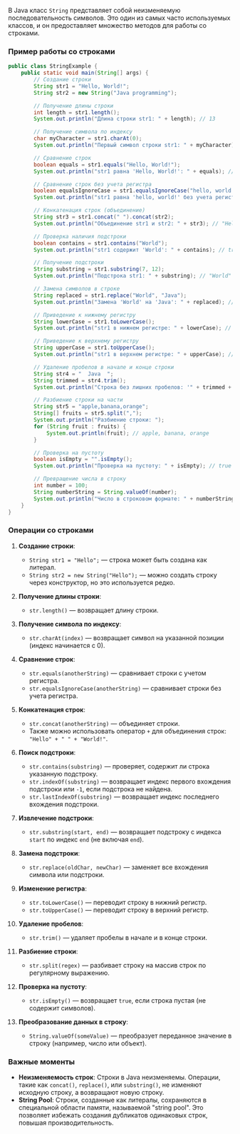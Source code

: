 В Java класс `String` представляет собой неизменяемую последовательность символов. Это один из самых часто используемых классов, и он предоставляет множество методов для работы со строками.

### Пример работы со строками

```java
public class StringExample {
    public static void main(String[] args) {
        // Создание строки
        String str1 = "Hello, World!";
        String str2 = new String("Java programming");

        // Получение длины строки
        int length = str1.length();
        System.out.println("Длина строки str1: " + length); // 13

        // Получение символа по индексу
        char myCharacter = str1.charAt(0);
        System.out.println("Первый символ строки str1: " + myCharacter); // 'H'

        // Сравнение строк
        boolean equals = str1.equals("Hello, World!");
        System.out.println("str1 равна 'Hello, World!': " + equals); // true

        // Сравнение строк без учета регистра
        boolean equalsIgnoreCase = str1.equalsIgnoreCase("hello, world!");
        System.out.println("str1 равна 'hello, world!' без учета регистра: " + equalsIgnoreCase); // true

        // Конкатенация строк (объединение)
        String str3 = str1.concat(" ").concat(str2);
        System.out.println("Объединение str1 и str2: " + str3); // "Hello, World! Java programming"

        // Проверка наличия подстроки
        boolean contains = str1.contains("World");
        System.out.println("str1 содержит 'World': " + contains); // true

        // Получение подстроки
        String substring = str1.substring(7, 12);
        System.out.println("Подстрока str1: " + substring); // "World"

        // Замена символов в строке
        String replaced = str1.replace("World", "Java");
        System.out.println("Замена 'World' на 'Java': " + replaced); // "Hello, Java!"

        // Приведение к нижнему регистру
        String lowerCase = str1.toLowerCase();
        System.out.println("str1 в нижнем регистре: " + lowerCase); // "hello, world!"

        // Приведение к верхнему регистру
        String upperCase = str1.toUpperCase();
        System.out.println("str1 в верхнем регистре: " + upperCase); // "HELLO, WORLD!"

        // Удаление пробелов в начале и конце строки
        String str4 = "  Java  ";
        String trimmed = str4.trim();
        System.out.println("Строка без лишних пробелов: '" + trimmed + "'"); // "Java"

        // Разбиение строки на части
        String str5 = "apple,banana,orange";
        String[] fruits = str5.split(",");
        System.out.println("Разбиение строки: ");
        for (String fruit : fruits) {
            System.out.println(fruit); // apple, banana, orange
        }

        // Проверка на пустоту
        boolean isEmpty = "".isEmpty();
        System.out.println("Проверка на пустоту: " + isEmpty); // true

        // Превращение числа в строку
        int number = 100;
        String numberString = String.valueOf(number);
        System.out.println("Число в строковом формате: " + numberString); // "100"
    }
}
```

### Операции со строками

1. **Создание строки**:
    - `String str1 = "Hello";` — строка может быть создана как литерал.
    - `String str2 = new String("Hello");` — можно создать строку через конструктор, но это используется редко.

2. **Получение длины строки**:
    - `str.length()` — возвращает длину строки.

3. **Получение символа по индексу**:
    - `str.charAt(index)` — возвращает символ на указанной позиции (индекс начинается с 0).

4. **Сравнение строк**:
    - `str.equals(anotherString)` — сравнивает строки с учетом регистра.
    - `str.equalsIgnoreCase(anotherString)` — сравнивает строки без учета регистра.

5. **Конкатенация строк**:
    - `str.concat(anotherString)` — объединяет строки.
    - Также можно использовать оператор `+` для объединения строк: `"Hello" + " " + "World!"`.

6. **Поиск подстроки**:
    - `str.contains(substring)` — проверяет, содержит ли строка указанную подстроку.
    - `str.indexOf(substring)` — возвращает индекс первого вхождения подстроки или `-1`, если подстрока не найдена.
    - `str.lastIndexOf(substring)` — возвращает индекс последнего вхождения подстроки.

7. **Извлечение подстроки**:
    - `str.substring(start, end)` — возвращает подстроку с индекса `start` по индекс `end` (не включая `end`).

8. **Замена подстроки**:
    - `str.replace(oldChar, newChar)` — заменяет все вхождения символа или подстроки.

9. **Изменение регистра**:
    - `str.toLowerCase()` — переводит строку в нижний регистр.
    - `str.toUpperCase()` — переводит строку в верхний регистр.

10. **Удаление пробелов**:
    - `str.trim()` — удаляет пробелы в начале и в конце строки.

11. **Разбиение строки**:
    - `str.split(regex)` — разбивает строку на массив строк по регулярному выражению.

12. **Проверка на пустоту**:
    - `str.isEmpty()` — возвращает `true`, если строка пустая (не содержит символов).

13. **Преобразование данных в строку**:
    - `String.valueOf(someValue)` — преобразует переданное значение в строку (например, число или объект).

### Важные моменты

- **Неизменяемость строк**: Строки в Java неизменяемы. Операции, такие как `concat()`, `replace()`, или `substring()`, не изменяют исходную строку, а возвращают новую строку.
- **String Pool**: Строки, созданные как литералы, сохраняются в специальной области памяти, называемой "string pool". Это позволяет избежать создания дубликатов одинаковых строк, повышая производительность.

